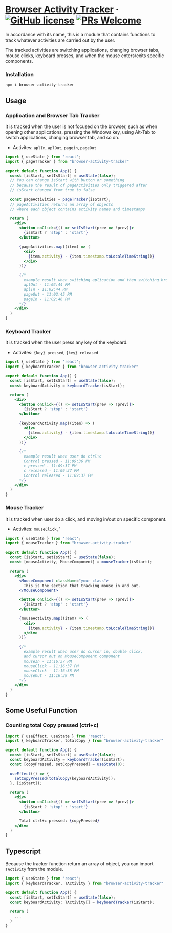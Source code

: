 # [Browser Activity Tracker](https://www.npmjs.com/package/browser-activity-tracker) &middot; [![GitHub license](https://img.shields.io/badge/license-MIT-blue.svg)](https://github.com/fanesz/browser-activity-tracker/blob/main/LICENSE) [![PRs Welcome](https://img.shields.io/badge/PRs-welcome-brightgreen.svg)](https://github.com/fanesz/browser-activity-tracker)

In accordance with its name, this is a module that contains functions to track whatever activities are carried out by the user.

The tracked activities are switching applications, changing browser tabs, mouse clicks, keyboard presses, and when the mouse enters/exits specific components.

### Installation
`npm i browser-activity-tracker`

## Usage
### Application and Browser Tab Tracker
It is tracked when the user is not focused on the browser, such as when opening other applications, pressing the Windows key, using Alt-Tab to switch applications, changing browser tab, and so on.
- Activites: `aplIn`, `aplOut`, `pagein`, `pageOut`
```jsx
import { useState } from 'react';
import { pageTracker } from "browser-activity-tracker"

export default function App() {
  const [isStart, setIsStart] = useState(false);
  // You can change isStart with button or something
  // because the result of pageActivities only triggered after
  // isStart changed from true to false
  
  const pageActivities = pageTracker(isStart);
  // pageActivities returns an array of objects
  // where each object contains activity names and timestamps

  return (
    <div>
      <button onClick={() => setIsStart(prev => !prev)}>
        {isStart ? 'stop' : 'start'}
      </button>

      {pageActivities.map((item) => (
        <div>
          {item.activity} - {item.timestamp.toLocaleTimeString()}
        </div>
      ))}

      {/*
        example result when switching aplication and then switching browser tab
        aplOut - 11:02:44 PM
        aplIn - 11:02:44 PM
        pageOut - 11:02:45 PM
        pageIn - 11:02:46 PM
      */}
    </div>
  )
}
```

### Keyboard Tracker
It is tracked when the user press any key of the keyboard.
- Activites: `{key} pressed`, `{key} released`
```jsx
import { useState } from 'react';
import { keyboardTracker } from "browser-activity-tracker"

export default function App() {
  const [isStart, setIsStart] = useState(false);
  const keyboardActivity = keyboardTracker(isStart);

  return (
    <div>
      <button onClick={() => setIsStart(prev => !prev)}>
        {isStart ? 'stop' : 'start'}
      </button>

      {keyboardActivity.map((item) => (
        <div>
          {item.activity} - {item.timestamp.toLocaleTimeString()}
        </div>
      ))}

      {/*
        example result when user do ctrl+c
        Control pressed - 11:09:36 PM
        c pressed - 11:09:37 PM
        c released - 11:09:37 PM
        Control released - 11:09:37 PM
      */}
    </div>
  )
}
```

### Mouse Tracker
It is tracked when user do a click, and moving in/out on specific component.
- Activites: `mouseClick`, '
```jsx
import { useState } from 'react';
import { mouseTracker } from "browser-activity-tracker"

export default function App() {
  const [isStart, setIsStart] = useState(false);
  const [mouseActivity, MouseComponent] = mouseTracker(isStart);

  return (
    <div>
      <MouseComponent className="your class">
        This is the section that tracking mouse in and out.
      </MouseComponent>

      <button onClick={() => setIsStart(prev => !prev)}>
        {isStart ? 'stop' : 'start'}
      </button>

      {mouseActivity.map((item) => (
        <div>
          {item.activity} - {item.timestamp.toLocaleTimeString()}
        </div>
      ))}

      {/* 
        example result when user do cursor in, double click, 
        and cursor out on MouseComponent component
        mouseIn - 11:16:37 PM
        mouseClick - 11:16:37 PM
        mouseClick - 11:16:38 PM
        mouseOut - 11:16:39 PM 
      */}
    </div>
  )
}
```

## Some Useful Function
### Counting total Copy pressed (ctrl+c)
```jsx
import { useEffect, useState } from 'react';
import { keyboardTracker, totalCopy } from "browser-activity-tracker"

export default function App() {
  const [isStart, setIsStart] = useState(false);
  const keyboardActivity = keyboardTracker(isStart);
  const [copyPressed, setCopyPressed] = useState(0);

  useEffect(() => {
    setCopyPressed(totalCopy(keyboardActivity));
  }, [isStart]);

  return (
    <div>
      <button onClick={() => setIsStart(prev => !prev)}>
        {isStart ? 'stop' : 'start'}
      </button>

      Total ctrl+c pressed: {copyPressed}
    </div>
  )
}
```

## Typescript
Because the tracker function return an array of object, you can import `TActivity` from the module.
```jsx
import { useState } from 'react';
import { keyboardTracker, TActivity } from "browser-activity-tracker"

export default function App() {
  const [isStart, setIsStart] = useState(false);
  const keyboardActivity: TActivity[] = keyboardTracker(isStart);

  return (
    ...
  )
}
```